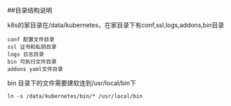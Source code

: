 ##目录结构说明

k8s的家目录在/data/kubernetes，在家目录下有conf,ssl,logs,addons,bin目录
```
conf 配置文件目录
ssl 证书和私钥目录
logs 日志目录
bin 可执行文件目录
addons yaml文件目录
```
bin 目录下的文件需要建软连到/usr/local/bin下
```
ln -s /data/kubernetes/bin/* /usr/local/bin
```
